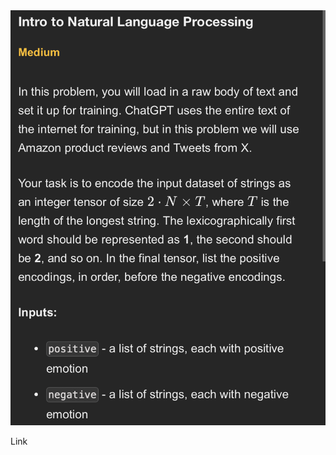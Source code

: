 <img width="565" alt="topic" src="./topic.png" />

<span href="https://neetcode.io/problems/nlp-intro">Link</span>

